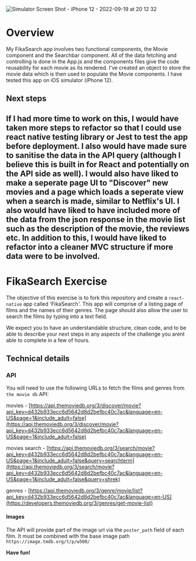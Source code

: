 ![Simulator Screen Shot - iPhone 12 - 2022-09-19 at 20 12 32](https://user-images.githubusercontent.com/57765690/191111629-54f74a84-9a62-4e9c-8518-dfc53c7733b2.png)
# Overview

My FikaSearch app involves two functional components, the Movie component and the Searchbar component. All of the data fetching and controlling is done in the App.js and the components files give the code reusability for each movie as its rendered. I've created an object to store the movie data which is then used to populate the Movie components. I have tested this app on iOS simulator (iPhone 12). 

## Next steps
If I had more time to work on this, I would have taken more steps to refactor so that I could use react native testing library or Jest to test the app before deployment. I also would have made sure to sanitise the data in the API query (although I believe this is built in for React and potentially on the API side as well). I would also have liked to make a seperate page UI to "Discover" new movies and a page which loads a seperate view when a search is made, similar to Netflix's UI. I also would have liked to have included more of the data from the json response in the movie list such as the description of the movie, the reviews etc. In addition to this, I would have liked to refactor into a cleaner MVC structure if more data were to be involved.
---------------------------------------------------------------------------------------------------------

# FikaSearch Exercise

The objective of this exercise is to fork this repository and create a `react-native` app called 'FikaSearch'. This app will comprise of a listing page of films and the names of their genres. The page should also allow the user to search the films by typing into a text field.

We expect you to have an understandable structure, clean code, and to be able to describe your next steps in any aspects of the challenge you arent able to complete in a few of hours.

## Technical details

### API
You will need to use the following URLs to fetch the films and genres from `the movie db` API:

movies - [https://api.themoviedb.org/3/discover/movie?api_key=d432b933ecc6d5642d8d2befbc40c7ac&language=en-US&page=1&include_adult=false](https://api.themoviedb.org/3/discover/movie?api_key=d432b933ecc6d5642d8d2befbc40c7ac&language=en-US&page=1&include_adult=false)

movies search - [https://api.themoviedb.org/3/search/movie?api_key=d432b933ecc6d5642d8d2befbc40c7ac&language=en-US&page=1&include_adult=false&query=searchterm](https://api.themoviedb.org/3/search/movie?api_key=d432b933ecc6d5642d8d2befbc40c7ac&language=en-US&page=1&include_adult=false&query=shrek)

genres - [https://api.themoviedb.org/3/genre/movie/list?api_key=d432b933ecc6d5642d8d2befbc40c7ac&language=en-US](https://developers.themoviedb.org/3/genres/get-movie-list)

#### Images

The API will provide part of the image url via the `poster_path` field of each film. It must be combined with the base image path `https://image.tmdb.org/t/p/w500/`

**Have fun!**

